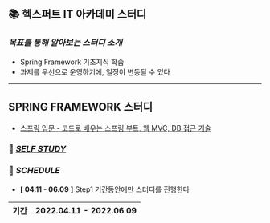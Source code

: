 ## 📚 헥스퍼트 IT 아카데미 스터디

### ***목표를 통해 알아보는 스터디 소개***
  - Spring Framework 기초지식 학습
  - 과제를 우선으로 운영하기에, 일정이 변동될 수 있다

---

## SPRING FRAMEWORK 스터디

- [스프링 입문 - 코드로 배우는 스프링 부트, 웹 MVC, DB 접근 기술](https://www.inflearn.com/course/%EC%8A%A4%ED%94%84%EB%A7%81-%EC%9E%85%EB%AC%B8-%EC%8A%A4%ED%94%84%EB%A7%81%EB%B6%80%ED%8A%B8) 

### 📘 [***SELF STUDY***](https://github.com/Jinuk93/TIL/blob/master/Spring/Spring%20Introduction/README.md)
  
### 📅 ***SCHEDULE***

- **[ 04.11 - 06.09 ]** Step1 기간동안에만 스터디를 진행한다

|기간|2022.04.11 - 2022.06.09|
|---|---|
